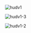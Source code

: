 ![hudv1](https://github.com/user-attachments/assets/911f9eab-770f-43d9-93dd-f890548160c0)

![hudv1-3](https://github.com/user-attachments/assets/62ff4467-3af6-40fe-bd23-299f396d878c)

![hudv1-2](https://github.com/user-attachments/assets/3bb142a2-eea3-4c71-9020-a85d8f13f2c0)
